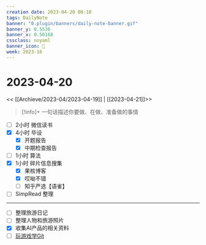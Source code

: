 ```yaml
---
creation date: 2023-04-20 08:18
tags: DailyNote
banner: "0.plugin/banners/daily-note-banner.gif"
banner_y: 0.5536
banner_x: 0.50168
cssclass: noyaml
banner_icon: 💌
week: 2023-16
---
```


# 2023-04-20

<< [[Archieve/2023-04/2023-04-19]] | [[2023-04-21]]>>


> [!info]+ 一句话描述你要做、在做、准备做的事情
> 


- [ ] 2小时 微信读书
- [x] 4小时 毕设
	- [x] 开题报告
	- [x] 中期检查报告
- [ ] 1小时 算法
- [x] 1小时 碎片信息搜集
	- [x] 果核博客
	- [x] 哎呦不错
	- [ ] 知乎严选【语雀】
- [ ] SimpRead 整理

---

- [ ] 整理旅游日记
- [ ] 整理人物和旅游照片
- [x] 收集AI产品的相关资料
- [ ] [玩游戏学Git](https://learngitbranching.js.org/?locale=zh_CN)